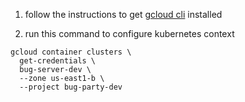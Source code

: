 1. follow the instructions to get [gcloud cli](./docs/runbooks/gcloud_setup.md) installed

2. run this command to configure kubernetes context
```
gcloud container clusters \
  get-credentials \
  bug-server-dev \
  --zone us-east1-b \
  --project bug-party-dev
```
